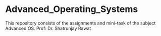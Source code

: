 # Advanced_Operating_Systems

This repository consists of the assignments and mini-task of the subject Advanced OS.
Prof: Dr. Shatrunjay Rawat
